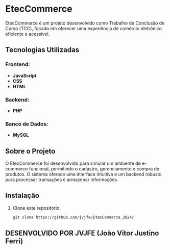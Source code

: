 # EtecCommerce

EtecCommerce é um projeto desenvolvido como Trabalho de Conclusão de Curso (TCC), focado em oferecer uma experiência de comércio eletrônico eficiente e acessível.

## Tecnologias Utilizadas

### Frontend:
- **JavaScript**
- **CSS**
- **HTML**

### Backend:
- **PHP**

### Banco de Dados:
- **MySQL**

## Sobre o Projeto

O EtecCommerce foi desenvolvido para simular um ambiente de e-commerce funcional, permitindo o cadastro, 
gerenciamento e compra de produtos. O sistema oferece uma interface intuitiva e um backend robusto para processar 
transações e armazenar informações.

## Instalação

1. Clone este repositório:
   ```sh
   git clone https://github.com/jvjfe/EtecCommerce_2024/


## DESENVOLVIDO POR JVJFE (João Vítor Justino Ferri)

